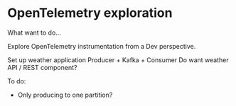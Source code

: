 # OpenTelemetry exploration

What want to do...

Explore OpenTelemetry instrumentation from a Dev perspective.

Set up weather application Producer + Kafka + Consumer
Do want weather API / REST component?

To do:
* Only producing to one partition?